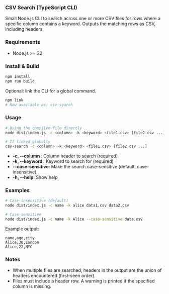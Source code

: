 ### CSV Search (TypeScript CLI)

Small Node.js CLI to search across one or more CSV files for rows where a specific column contains a keyword. Outputs the matching rows as CSV, including headers.

### Requirements

- Node.js >= 22

### Install & Build

```bash
npm install
npm run build
```

Optional: link the CLI for a global command.

```bash
npm link
# Now available as: csv-search
```

### Usage

```bash
# Using the compiled file directly
node dist/index.js -c <column> -k <keyword> <file1.csv> [file2.csv ...]

# If linked globally
csv-search -c <column> -k <keyword> <file1.csv> [file2.csv ...]
```

- **-c, --column <name>**: Column header to search (required)
- **-k, --keyword <value>**: Keyword to search for (required)
- **--case-sensitive**: Make the search case-sensitive (default: case-insensitive)
- **-h, --help**: Show help

### Examples

```bash
# Case-insensitive (default)
node dist/index.js -c name -k alice data1.csv data2.csv

# Case-sensitive
node dist/index.js -c name -k Alice --case-sensitive data.csv
```

Example output:

```csv
name,age,city
Alice,30,London
Alice,22,NYC
```

### Notes

- When multiple files are searched, headers in the output are the union of headers encountered (first-seen order).
- Files must include a header row. A warning is printed if the specified column is missing.
